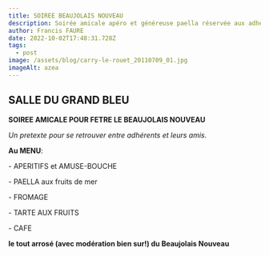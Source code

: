 ```yaml
---
title: SOIREE BEAUJOLAIS NOUVEAU
description: Soirée amicale apéro et généreuse paella réservée aux adhérents et leurs amis
author: Francis FAURE
date: 2022-10-02T17:48:31.728Z
tags:
  - post
image: /assets/blog/carry-le-rouet_20110709_01.jpg
imageAlt: azea
---
```

## **SALLE DU GRAND BLEU**

**SOIREE AMICALE POUR FETRE LE BEAUJOLAIS NOUVEAU**

*Un pretexte pour se retrouver entre adhérents et leurs amis.*

**Au MENU**:

\- APERITIFS et AMUSE-BOUCHE

\- PAELLA aux fruits de mer

\- FROMAGE

\- TARTE AUX FRUITS

\- CAFE

**le tout arrosé (avec modération bien sur!) du Beaujolais Nouveau**